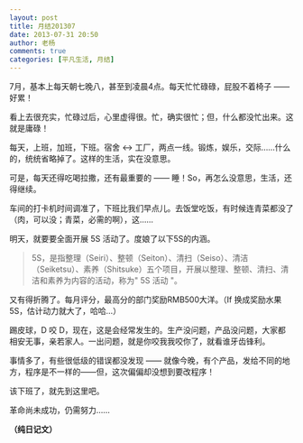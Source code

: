 ```yaml
---
layout: post
title: 月结201307
date: 2013-07-31 20:50
author: 老杨
comments: true
categories: [平凡生活, 月结]
---
```

7月，基本上每天朝七晚八，甚至到凌晨4点。每天忙忙碌碌，屁股不着椅子 —— 好累！

看上去很充实，忙碌过后，心里虚得很。忙，确实很忙；但，什么都没忙出来。这就是庸碌！

<!--more-->

每天，上班，加班，下班。宿舍 ↔ 工厂，两点一线。锻炼，娱乐，交际……什么的，统统省略掉了。这样的生活，实在没意思。

可是，每天还得吃喝拉撒，还有最重要的 —— 睡！So，再怎么没意思，生活，还得继续。

车间的打卡机时间调准了，下班比我们早点儿。去饭堂吃饭，有时候连青菜都没了（肉，可以没；青菜，必需的啊），这……

明天，就要要全面开展 5S 活动了。度娘了以下5S的内涵。

<blockquote>5S，是指整理（Seiri）、整顿（Seiton）、清扫（Seiso）、清洁（Seiketsu）、素养（Shitsuke）五个项目，开展以整理、整顿、清扫、清洁和素养为内容的活动，称为" 5S 活动 "。</blockquote>

又有得折腾了。每月评分，最高分的部门奖励RMB500大洋。（If 换成奖励水果5S，估计动力就大了，哈哈…）

踢皮球，D 咬 D，现在，这是会经常发生的。生产没问题，产品没问题，大家都相安无事，亲若家人。一出问题，就是你咬我我咬你了，就看谁牙齿锋利。

事情多了，有些很低级的错误都没发现 —— 就像今晚，有个产品，发给不同的地方，程序是不一样的——但，这次偏偏却没想到要改程序！

该下班了，就先到这里吧。

革命尚未成功，仍需努力……

<strong>（纯日记文）</strong>
